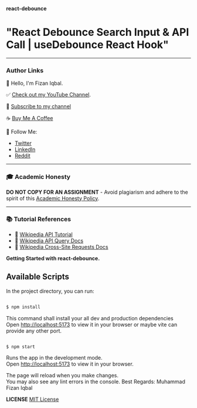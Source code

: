**react-debounce**

# "React Debounce Search Input & API Call | useDebounce React Hook"  

---

### Author Links

👋 Hello, I'm Fizan Iqbal.

✅ [Check out my YouTube Channel](https://www.youtube.com/channel/UCZD6RlYALqCcXeLyJzjzn1w).

🚩 [Subscribe to my channel](https://www.youtube.com/channel/UCZD6RlYALqCcXeLyJzjzn1w)

☕ [Buy Me A Coffee](https://www.buymeacoffee.com/se.fizaniqbal)

🚀 Follow Me:

- [Twitter](https://twitter.com/se_fizan)
- [LinkedIn](https://www.linkedin.com/in/muhammad-fizan-iqbal/)
- [Reddit](https://www.reddit.com/user/se-fizan)

---

### 🎓 Academic Honesty

**DO NOT COPY FOR AN ASSIGNMENT** - Avoid plagiarism and adhere to the spirit of this [Academic Honesty Policy](https://www.freecodecamp.org/news/academic-honesty-policy/).

---

### 📚 Tutorial References

- 🔗 [Wikipedia API Tutorial](https://www.mediawiki.org/wiki/API:Tutorial)
- 🔗 [Wikipedia API Query Docs](https://www.mediawiki.org/wiki/API:Query)
- 🔗 [Wikipedia Cross-Site Requests Docs](https://www.mediawiki.org/wiki/API:Cross-site_requests)

**Getting Started with react-debounce.**

## Available Scripts

In the project directory, you can run:

```bash

$ npm install
```

This command shall install your all dev and production dependencies\
Open [http://localhost:5173](http://localhost:5173) to view it in your browser or maybe vite can provide any other port.

```bash

$ npm start
```

Runs the app in the development mode.\
Open [http://localhost:5173](http://localhost:5173) to view it in your browser.

The page will reload when you make changes.\
You may also see any lint errors in the console.
Best Regards: Muhammad Fizan Iqbal


**LICENSE**
[MIT License](LICENSE)

